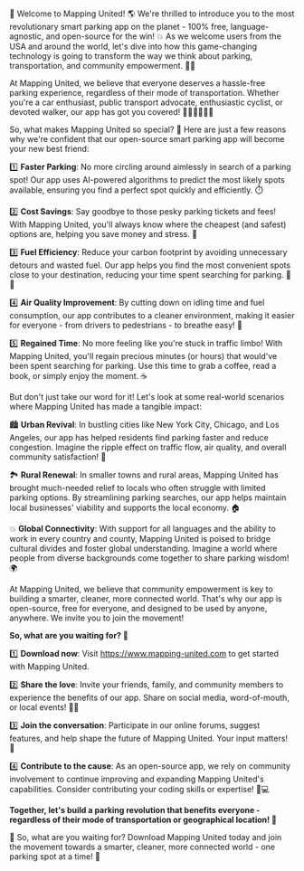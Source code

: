 🎉 Welcome to Mapping United! 🌎 We're thrilled to introduce you to the most revolutionary smart parking app on the planet - 100% free, language-agnostic, and open-source for the win! 💥 As we welcome users from the USA and around the world, let's dive into how this game-changing technology is going to transform the way we think about parking, transportation, and community empowerment. 🚗💨

At Mapping United, we believe that everyone deserves a hassle-free parking experience, regardless of their mode of transportation. Whether you're a car enthusiast, public transport advocate, enthusiastic cyclist, or devoted walker, our app has got you covered! 🚌🚂🏃‍♀️🚴‍♂️

So, what makes Mapping United so special? 🤔 Here are just a few reasons why we're confident that our open-source smart parking app will become your new best friend:

1️⃣ **Faster Parking**: No more circling around aimlessly in search of a parking spot! Our app uses AI-powered algorithms to predict the most likely spots available, ensuring you find a perfect spot quickly and efficiently. ⏱️

2️⃣ **Cost Savings**: Say goodbye to those pesky parking tickets and fees! With Mapping United, you'll always know where the cheapest (and safest) options are, helping you save money and stress. 💸

3️⃣ **Fuel Efficiency**: Reduce your carbon footprint by avoiding unnecessary detours and wasted fuel. Our app helps you find the most convenient spots close to your destination, reducing your time spent searching for parking. 🚗💨

4️⃣ **Air Quality Improvement**: By cutting down on idling time and fuel consumption, our app contributes to a cleaner environment, making it easier for everyone - from drivers to pedestrians - to breathe easy! 🌿

5️⃣ **Regained Time**: No more feeling like you're stuck in traffic limbo! With Mapping United, you'll regain precious minutes (or hours) that would've been spent searching for parking. Use this time to grab a coffee, read a book, or simply enjoy the moment. ☕️

But don't just take our word for it! Let's look at some real-world scenarios where Mapping United has made a tangible impact:

🏙️ **Urban Revival**: In bustling cities like New York City, Chicago, and Los Angeles, our app has helped residents find parking faster and reduce congestion. Imagine the ripple effect on traffic flow, air quality, and overall community satisfaction! 🌆

🏞️ **Rural Renewal**: In smaller towns and rural areas, Mapping United has brought much-needed relief to locals who often struggle with limited parking options. By streamlining parking searches, our app helps maintain local businesses' viability and supports the local economy. 🏠

💥 **Global Connectivity**: With support for all languages and the ability to work in every country and county, Mapping United is poised to bridge cultural divides and foster global understanding. Imagine a world where people from diverse backgrounds come together to share parking wisdom! 🌍

At Mapping United, we believe that community empowerment is key to building a smarter, cleaner, more connected world. That's why our app is open-source, free for everyone, and designed to be used by anyone, anywhere. We invite you to join the movement!

**So, what are you waiting for? 🤔**

1️⃣ **Download now**: Visit https://www.mapping-united.com to get started with Mapping United.

2️⃣ **Share the love**: Invite your friends, family, and community members to experience the benefits of our app. Share on social media, word-of-mouth, or local events! 📱👥

3️⃣ **Join the conversation**: Participate in our online forums, suggest features, and help shape the future of Mapping United. Your input matters! 💬

4️⃣ **Contribute to the cause**: As an open-source app, we rely on community involvement to continue improving and expanding Mapping United's capabilities. Consider contributing your coding skills or expertise! 🤖💻

**Together, let's build a parking revolution that benefits everyone - regardless of their mode of transportation or geographical location! 🚀**

🎉 So, what are you waiting for? Download Mapping United today and join the movement towards a smarter, cleaner, more connected world - one parking spot at a time! 🌟